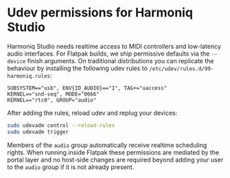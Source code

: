 # Udev permissions for Harmoniq Studio

Harmoniq Studio needs realtime access to MIDI controllers and low-latency audio
interfaces. For Flatpak builds, we ship permissive defaults via the `--device`
finish arguments. On traditional distributions you can replicate the behaviour
by installing the following udev rules to `/etc/udev/rules.d/99-harmoniq.rules`:

```udev
SUBSYSTEM=="usb", ENV{ID_AUDIO}=="1", TAG+="uaccess"
KERNEL=="snd-seq", MODE="0666"
KERNEL=="rtc0", GROUP="audio"
```

After adding the rules, reload udev and replug your devices:

```bash
sudo udevadm control --reload-rules
sudo udevadm trigger
```

Members of the `audio` group automatically receive realtime scheduling rights.
When running inside Flatpak these permissions are mediated by the portal layer
and no host-side changes are required beyond adding your user to the `audio`
group if it is not already present.

